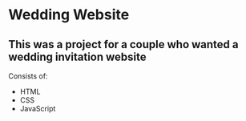 # Wedding Website
## This was a project for a couple who wanted a wedding invitation website
Consists of: 
* HTML
* CSS
* JavaScript
